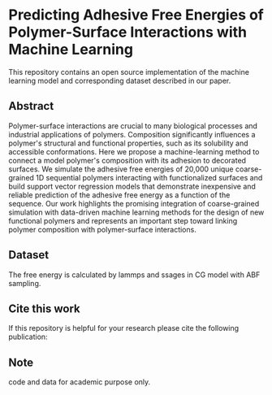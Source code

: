 # Predicting Adhesive Free Energies of Polymer-Surface Interactions with Machine Learning

This repository contains an open source implementation of the machine learning model and corresponding dataset described in our paper.


## Abstract

Polymer-surface interactions are crucial to many biological processes and industrial applications of polymers. Composition significantly influences a polymer's structural and functional properties, such as its solubility and accessible conformations. Here we propose a machine-learning method to connect a model polymer's composition with its adhesion to decorated surfaces. We simulate the adhesive free energies of 20,000 unique coarse-grained 1D sequential polymers interacting with functionalized surfaces and build support vector regression models that demonstrate inexpensive and reliable prediction of the adhesive free energy as a function of the sequence. Our work highlights the promising integration of coarse-grained simulation with data-driven machine learning methods for the design of new functional polymers and represents an important step toward linking polymer composition with polymer-surface interactions.

## Dataset

The free energy is calculated by lammps and ssages in CG model with ABF sampling.

## Cite this work

If this repository is helpful for your research please cite the following publication:


## Note
code and data for academic purpose only.
